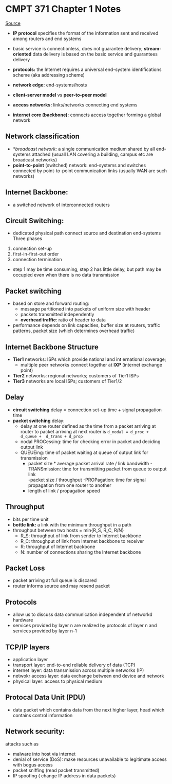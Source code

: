 # CMPT 371 Chapter 1 Notes

[Source](https://www.cs.sfu.ca/CourseCentral/371/qgu/)

- **IP protocol** specifies the format of the information sent and received 
among routers and end systems

- basic service is connectionless, does not guarantee delivery; **stream-oriented** data delivery is based on the basic service and 
guarantees delivery

- **protocols:**  the Internet requires a universal end-system 
identifications scheme (aka addressing scheme)

- **network edge:** end-systems/hosts
- **client-server model** vs **peer-to-peer model**
- **access networks:** links/networks connecting end systems
- **internet core (backbone):** connects access together forming a global 
network

## Network classification
- **broadcast network:* a single communication medium shared by all 
end-systems attached (usuall LAN covering a building, campus etc are broadcast 
networks)
- **point-to-point** (switched) network: end-systems and switches connected 
by point-to-point communication links (usually WAN are such networks)

## Internet Backbone:
- a switched network of interconnected routers

## Circuit Switching:
- dedicated physical path connect source and destination end-systems
Three phases
1. connection set-up
2. first-in-first-out order
3. connection termination
- step 1 may be time consuming, step 2 has little delay, but path may be 
occupied even when there is no data transmission

## Packet switching
- based on store and forward routing:
	- message partitioned into packets of uniform size with header
	- packets transmitted independently
	- **overhead traffic**: ratio of header to data
- performance depends on link capacities, buffer size at routers, traffic 
patterns, packet size (which determines overhead traffic)

## Internet Backbone Structure
- **Tier1** networks: ISPs which provide national and int
ernational coverage; 
	- multiple peer networks connect together at **IXP** (internet 
exchange point)
- **Tier2** networks: regional networks; customers of Tier1 ISPs
- **Tier3** networks are local ISPs; customers of Tier1/2

## Delay
- **circuit switching** delay = connection set-up time + signal 
propagation time
- **packet switching** delay:
	- delay at one router defined as the time from a packet arriving at 
router to packet arriving at next router is
` d_nodal = d_proc + d_queue + 
d_trans + d_prop `
	- nodal PROCessing: time for checking error in packet and deciding output link
	- QUEUEing: time of packet waiting at queue of output link for 
transmission
		- packet size * average packet arrival rate / link bandwidth
	-TRANSmission: time for transmitting packet from queue to output link	
		-packet size / throughput
	-PROPagation: time for signal propagation from one router to another
		- length of link / propagation speed

## Throughput
- bits per time unit
- **bottle link:** a link with the minimum throughput in a path
- throughput between two hosts = min{R_S, R_C, R/N}
	- R_S: throughput of link from sender to Internet backbone
	- R_C: throughput of link from Internet backbone to receiver
	- R: throughput of Internet backbone
	- N: number of connections sharing the Internet backbone

## Packet Loss
- packet arriving at full queue is discared
- router informs source and may resend packet

## Protocols
- allow us to discuss data communication independent of networkd hardware
- services provided by layer n are realized by protocols of layer n and 
services provided by layer n-1

## TCP/IP layers
- application layer
- transport layer: end-to-end reliable delivery of data (TCP)
- internet layer: data transmission across multiple networks (IP)
- netwokr access layer: data exchange between end device and network
- physical layer: access to physical medium

## Protocal Data Unit (PDU)
- data packet which contains data from the next higher layer, head which 
contains control information

## Network security:
attacks such as 
- malware into host via internet
- denial of service (DoS): make resources unavailable to legitimate 
access with bogus access
- packet sniffing (read packet transmitted)
- IP spoofing ( change IP address in data packets)
